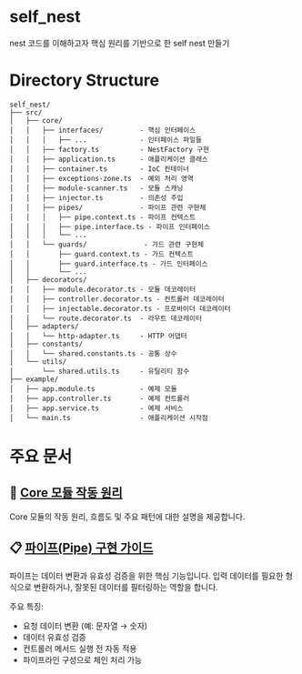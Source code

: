 # self_nest
nest 코드를 이해하고자 핵심 원리를 기반으로 한 self nest 만들기

# Directory Structure
```
self_nest/
├── src/
│   ├── core/
│   │   ├── interfaces/         - 핵심 인터페이스
│   │   │   ├── ...             - 인터페이스 파일들
│   │   ├── factory.ts          - NestFactory 구현
│   │   ├── application.ts      - 애플리케이션 클래스
│   │   ├── container.ts        - IoC 컨테이너
│   │   ├── exceptions-zone.ts  - 예외 처리 영역
│   │   ├── module-scanner.ts   - 모듈 스캐닝
│   │   ├── injector.ts         - 의존성 주입
│   │   ├── pipes/              - 파이프 관련 구현체
│   │   │   ├── pipe.context.ts - 파이프 컨텍스트
│   │   │   ├── pipe.interface.ts - 파이프 인터페이스
│   │   │   └── ...
│   │   └── guards/              - 가드 관련 구현체
│   │       ├── guard.context.ts - 가드 컨텍스트
│   │       ├── guard.interface.ts - 가드 인터페이스
│   │       └── ...
│   ├── decorators/
│   │   ├── module.decorator.ts - 모듈 데코레이터
│   │   ├── controller.decorator.ts - 컨트롤러 데코레이터
│   │   ├── injectable.decorator.ts - 프로바이더 데코레이터
│   │   └── route.decorator.ts  - 라우트 데코레이터
│   ├── adapters/
│   │   └── http-adapter.ts     - HTTP 어댑터
│   ├── constants/
│   │   └── shared.constants.ts - 공통 상수
│   └── utils/
│       └── shared.utils.ts     - 유틸리티 함수
├── example/
│   ├── app.module.ts           - 예제 모듈
│   ├── app.controller.ts       - 예제 컨트롤러
│   ├── app.service.ts          - 예제 서비스
│   └── main.ts                 - 애플리케이션 시작점
```

# 주요 문서
## 📖 [Core 모듈 작동 원리](docs/core-concepts.md)
Core 모듈의 작동 원리, 흐름도 및 주요 패턴에 대한 설명을 제공합니다.

## 📋 [파이프(Pipe) 구현 가이드](docs/pipe.md)
파이프는 데이터 변환과 유효성 검증을 위한 핵심 기능입니다. 입력 데이터를 필요한 형식으로 변환하거나, 잘못된 데이터를 필터링하는 역할을 합니다.

주요 특징:
- 요청 데이터 변환 (예: 문자열 → 숫자)
- 데이터 유효성 검증
- 컨트롤러 메서드 실행 전 자동 적용
- 파이프라인 구성으로 체인 처리 가능